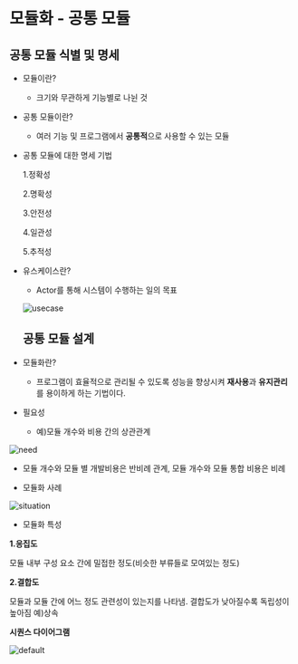 모듈화 - 공통 모듈
=========================================================

공통 모듈 식별 및 명세
------------------------------

* 모듈이란?

  * 크기와 무관하게 기능별로 나뉜 것

* 공통 모듈이란?

  * 여러 기능 및 프로그램에서 **공통적**으로 사용할 수 있는 모듈

* 공통 모듈에 대한 명세 기법

  1.정확성
  
  2.명확성
 
  3.안전성
      
  4.일관성
        
  5.추적성
  
* 유스케이스란?
  
  * Actor를 통해 시스템이 수행하는 일의 목표
  
 
  ![usecase](https://user-images.githubusercontent.com/42599885/45399178-12126800-b682-11e8-92ee-38c9978cb25e.png)

  
  공통 모듈 설계
  ------------------
  
 * 모듈화란?

    * 프로그램이 효율적으로 관리될 수 있도록 성능을 향상시켜 **재사용**과 **유지관리**를 용이하게 하는 기법이다.
   
 * 필요성

    * 예)모듈 개수와 비용 간의 상관관계

![need](https://user-images.githubusercontent.com/42599885/45401143-35d9ac00-b68a-11e8-8124-6acfa28fbeac.png)

  

   * 모듈 개수와 모듈 별 개발비용은 반비례 관계, 모듈 개수와 모듈 통합 비용은 비례 


* 모듈화 사례

![situation](https://user-images.githubusercontent.com/42599885/45401145-38d49c80-b68a-11e8-9def-7442a22bd1ac.png)

 * 모듈화 특성

  **1.응집도**

  모듈 내부 구성 요소 간에 밀접한 정도(비슷한 부류들로 모여있는 정도)

  **2.결합도**

  모듈과 모듈 간에 어느 정도 관련성이 있는지를 나타냄. 
  결합도가 낮아질수록 독립성이 높아짐
  예)상속 


  **시퀀스 다이어그램**
  
 ![default](https://user-images.githubusercontent.com/42599885/45401148-3c682380-b68a-11e8-94a2-4763cb89452d.png)

